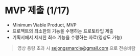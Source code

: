 
# **MVP 제출 (1/17)**
- Minimum Viable Product, MVP
- 프로젝트의 최소한의 기능을 수행하는 프로토타입 제출
- 기획서에서 제시한 최소 기능을 수행하는 자료(영상도 가능)

> 영상 용량 초과 시 sejongsmarcle@gmail.com 으로 전송바람
